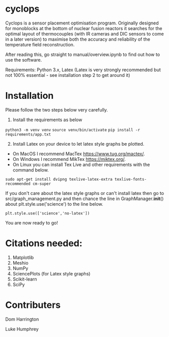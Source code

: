 # cyclops

Cyclops is a sensor placement optimisation program. Originally designed for monoblocks at the bottom of nuclear fusion reactors it searches for the optimal layout of thermocouples (with IR cameras and DIC sensors to come in a later version) to maximise both the accuracy and reliability of the temperature field reconstruction.

After reading this, go straight to manual/overview.ipynb to find out how to use the software.

Requirements: Python 3.x, Latex (Latex is very strongly recommended but not 100% essential - see installation step 2 to get around it)


# Installation

Please follow the two steps below very carefully. 

1. Install the requirements as below

`python3 -m venv venv`
`source venv/bin/activate`
`pip install -r requirements/app.txt`

2. Install Latex on your device to let latex style graphs be plotted. 

* On MacOS I recommend MacTex https://www.tug.org/mactex/.
* On Windows I recommend MikTex https://miktex.org/.
* On Linux you can install Tex Live and other requirements with the command below.

`sudo apt-get install dvipng texlive-latex-extra texlive-fonts-recommended cm-super`

If you don't care about the latex style graphs or can't install latex then go to src/graph_management.py and then chance the line in GraphManager.__init__() about plt.style.use('science') to the line below.

`plt.style.use(['science','no-latex'])`

You are now ready to go!


# Citations needed:

1. Matplotlib
2. Meshio
3. NumPy
4. SciencePlots (for Latex style graphs)
5. Scikit-learn
6. SciPy


# Contributers

Dom Harrington

Luke Humphrey


